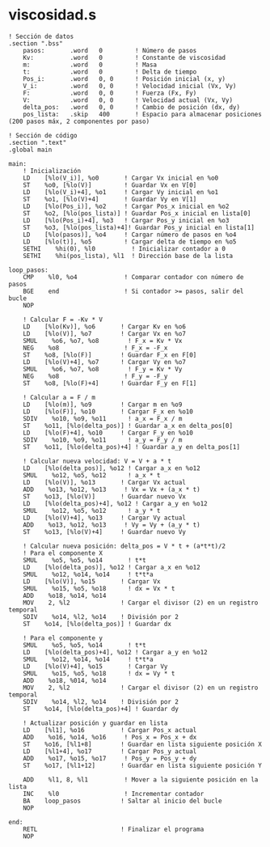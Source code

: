 # viscosidad.s
    ! Sección de datos
    .section ".bss"
        pasos:       .word   0         ! Número de pasos
        Kv:          .word   0         ! Constante de viscosidad
        m:           .word   0         ! Masa
        t:           .word   0         ! Delta de tiempo
        Pos_i:       .word   0, 0      ! Posición inicial (x, y)
        V_i:         .word   0, 0      ! Velocidad inicial (Vx, Vy)
        F:           .word   0, 0      ! Fuerza (Fx, Fy)
        V:           .word   0, 0      ! Velocidad actual (Vx, Vy)
        delta_pos:   .word   0, 0      ! Cambio de posición (dx, dy)
        pos_lista:   .skip   400       ! Espacio para almacenar posiciones (200 pasos máx, 2 componentes por paso)

    ! Sección de código
    .section ".text"
    .global main

    main:
        ! Inicialización
        LD    [%lo(V_i)], %o0       ! Cargar Vx inicial en %o0
        ST    %o0, [%lo(V)]         ! Guardar Vx en V[0]
        LD    [%lo(V_i)+4], %o1     ! Cargar Vy inicial en %o1
        ST    %o1, [%lo(V)+4]       ! Guardar Vy en V[1]
        LD    [%lo(Pos_i)], %o2     ! Cargar Pos_x inicial en %o2
        ST    %o2, [%lo(pos_lista)] ! Guardar Pos_x inicial en lista[0]
        LD    [%lo(Pos_i)+4], %o3   ! Cargar Pos_y inicial en %o3
        ST    %o3, [%lo(pos_lista)+4]! Guardar Pos_y inicial en lista[1]
        LD    [%lo(pasos)], %o4     ! Cargar número de pasos en %o4
        LD    [%lo(t)], %o5         ! Cargar delta de tiempo en %o5
        SETHI    %hi(0), %l0          ! Inicializar contador a 0
        SETHI    %hi(pos_lista), %l1  ! Dirección base de la lista

    loop_pasos:
        CMP    %l0, %o4             ! Comparar contador con número de pasos
        BGE    end                  ! Si contador >= pasos, salir del bucle
        NOP
    
        ! Calcular F = -Kv * V
        LD    [%lo(Kv)], %o6       ! Cargar Kv en %o6
        LD    [%lo(V)], %o7        ! Cargar Vx en %o7
        SMUL    %o6, %o7, %o8        ! F_x = Kv * Vx
        NEG    %o8                  ! F_x = -F_x
        ST    %o8, [%lo(F)]        ! Guardar F_x en F[0]
        LD    [%lo(V)+4], %o7      ! Cargar Vy en %o7
        SMUL    %o6, %o7, %o8        ! F_y = Kv * Vy
        NEG    %o8                  ! F_y = -F_y
        ST    %o8, [%lo(F)+4]      ! Guardar F_y en F[1]
    
        ! Calcular a = F / m
        LD    [%lo(m)], %o9        ! Cargar m en %o9
        LD    [%lo(F)], %o10       ! Cargar F_x en %o10
        SDIV    %o10, %o9, %o11      ! a_x = F_x / m
        ST    %o11, [%lo(delta_pos)] ! Guardar a_x en delta_pos[0]
        LD    [%lo(F)+4], %o10     ! Cargar F_y en %o10
        SDIV    %o10, %o9, %o11      ! a_y = F_y / m
        ST    %o11, [%lo(delta_pos)+4] ! Guardar a_y en delta_pos[1]

        ! Calcular nueva velocidad: V = V + a * t
        LD    [%lo(delta_pos)], %o12 ! Cargar a_x en %o12
        SMUL    %o12, %o5, %o12      ! a_x * t
        LD    [%lo(V)], %o13       ! Cargar Vx actual
        ADD    %o13, %o12, %o13     ! Vx = Vx + (a_x * t)
        ST    %o13, [%lo(V)]       ! Guardar nuevo Vx
        LD    [%lo(delta_pos)+4], %o12 ! Cargar a_y en %o12
        SMUL    %o12, %o5, %o12      ! a_y * t
        LD    [%lo(V)+4], %o13     ! Cargar Vy actual
        ADD    %o13, %o12, %o13     ! Vy = Vy + (a_y * t)
        ST    %o13, [%lo(V)+4]     ! Guardar nuevo Vy

        ! Calcular nueva posición: delta_pos = V * t + (a*t*t)/2  
        ! Para el componente X
        SMUL    %o5, %o5, %o14       ! t*t
        LD    [%lo(delta_pos)], %o12 ! Cargar a_x en %o12
        SMUL    %o12, %o14, %o14     ! t*t*a
        LD    [%lo(V)], %o15       ! Cargar Vx
        SMUL    %o15, %o5, %o18      ! dx = Vx * t
        ADD    %o18, %o14, %o14     
        MOV    2, %l2              ! Cargar el divisor (2) en un registro temporal
        SDIV    %o14, %l2, %o14    ! División por 2
        ST    %o14, [%lo(delta_pos)] ! Guardar dx
        
        ! Para el componente y
        SMUL    %o5, %o5, %o14       ! t*t
        LD    [%lo(delta_pos)+4], %o12 ! Cargar a_y en %o12
        SMUL    %o12, %o14, %o14     ! t*t*a
        LD    [%lo(V)+4], %o15       ! Cargar Vy
        SMUL    %o15, %o5, %o18      ! dx = Vy * t
        ADD    %o18, %014, %o14     
        MOV    2, %l2              ! Cargar el divisor (2) en un registro temporal
        SDIV    %o14, %l2, %o14    ! División por 2
        ST    %o14, [%lo(delta_pos)+4] ! Guardar dy
    
        ! Actualizar posición y guardar en lista
        LD    [%l1], %o16          ! Cargar Pos_x actual
        ADD    %o16, %o14, %o16     ! Pos_x = Pos_x + dx
        ST    %o16, [%l1+8]        ! Guardar en lista siguiente posición X
        LD    [%l1+4], %o17        ! Cargar Pos_y actual
        ADD    %o17, %o15, %o17     ! Pos_y = Pos_y + dy
        ST    %o17, [%l1+12]       ! Guardar en lista siguiente posición Y
    
        ADD    %l1, 8, %l1          ! Mover a la siguiente posición en la lista
        INC    %l0                  ! Incrementar contador
        BA    loop_pasos           ! Saltar al inicio del bucle
        NOP
    
    end:
        RETL                       ! Finalizar el programa
        NOP
